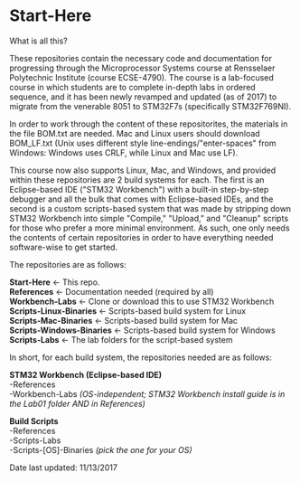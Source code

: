 # Start-Here

What is all this?  

These repositories contain the necessary code and documentation for progressing through the Microprocessor Systems course at Rensselaer Polytechnic Institute (course ECSE-4790). The course is a lab-focused course in which students are to complete in-depth labs in ordered sequence, and it has been newly revamped and updated (as of 2017) to migrate from the venerable 8051 to STM32F7s (specifically STM32F769NI).

In order to work through the content of these repositorites, the materials in the file BOM.txt are needed. Mac and Linux users should download BOM_LF.txt (Unix uses different style line-endings/"enter-spaces" from Windows: Windows uses CRLF, while Linux and Mac use LF).

This course now also supports Linux, Mac, and Windows, and provided within these repositories are 2 build systems for each. The first is an Eclipse-based IDE ("STM32 Workbench") with a built-in step-by-step debugger and all the bulk that comes with Eclipse-based IDEs, and the second is a custom scripts-based system that was made by stripping down STM32 Workbench into simple "Compile," "Upload," and "Cleanup" scripts for those who prefer a more minimal environment. As such, one only needs the contents of certain repositories in order to have everything needed software-wise to get started.

The repositories are as follows:

**Start-Here** <- This repo.  
**References** <- Documentation needed (required by all)  
**Workbench-Labs** <- Clone or download this to use STM32 Workbench  
**Scripts-Linux-Binaries** <- Scripts-based build system for Linux  
**Scripts-Mac-Binaries** <- Scripts-based build system for Mac  
**Scripts-Windows-Binaries** <- Scripts-based build system for Windows  
**Scripts-Labs** <- The lab folders for the script-based system  

In short, for each build system, the repositories needed are as follows:

**STM32 Workbench (Eclipse-based  IDE)**  
-References  
-Workbench-Labs *(OS-independent; STM32 Workbench install guide is in the Lab01 folder AND in References)*  

**Build Scripts**  
-References  
-Scripts-Labs  
-Scripts-[OS]-Binaries *(pick the one for your OS)*  

Date last updated: 11/13/2017
